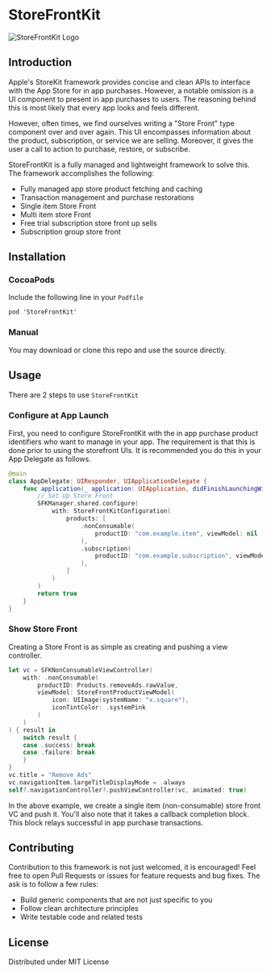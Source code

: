 # StoreFrontKit

![StoreFrontKit Logo](https://raw.githubusercontent.com/AfrazCodes/StoreFrontKit/master/store_front_kit.png.png)

## Introduction

Apple's StoreKit framework provides concise and clean APIs to interface with the App Store for in app purchases. However, a notable omission is a UI component to present in app purchases to users. The reasoning behind this is most likely that every app looks and feels different.

However, often times, we find ourselves writing a "Store Front" type component over  and over again. This UI encompasses information about the product, subscription, or service we are selling. Moreover, it gives the user a call to action to purchase, restore, or subscribe.

StoreFrontKit is a fully managed and lightweight framework to solve this. The framework accomplishes the following:
- Fully managed app store product fetching and caching
- Transaction management and purchase restorations
- Single item Store Front
- Multi item store Front
- Free trial subscription store front up sells
- Subscription group store front

## Installation

### CocoaPods

Include the following line in your `Podfile`

`pod 'StoreFrontKit'`

### Manual

You may download or clone this repo and use the source directly.

## Usage

There are 2 steps to use `StoreFrontKit`

### Configure at App Launch

First, you need to configure StoreFrontKit with the in app purchase product identifiers who want to manage in your app. The requirement is that this is done prior to using the storefront UIs. It is recommended you do this in your App Delegate as follows.

```swift
@main
class AppDelegate: UIResponder, UIApplicationDelegate {
    func application(_ application: UIApplication, didFinishLaunchingWithOptions launchOptions: [UIApplication.LaunchOptionsKey: Any]?) -> Bool {
        // Set Up Store Front
        SFKManager.shared.configure(
            with: StoreFrontKitConfiguration(
                products: [
                    .nonConsumable(
                        productID: "com.example.item", viewModel: nil
                    ),
                    .subscription(
                        productID: "com.example.subscription", viewModel: nil
                    ),
                ]
            )
        )
        return true
    }
}
```

### Show Store Front

Creating a Store Front is as simple as creating and pushing a view controller.

```swift
let vc = SFKNonConsumableViewController(
    with: .nonConsumable(
        productID: Products.removeAds.rawValue,
        viewModel: StoreFrontProductViewModel(
            icon: UIImage(systemName: "x.square"),
            iconTintColor: .systemPink
        )
    )
) { result in
    switch result {
    case .success: break
    case .failure: break
    }
}
vc.title = "Remove Ads"
vc.navigationItem.largeTitleDisplayMode = .always
self?.navigationController?.pushViewController(vc, animated: true)
```

In the above example, we create a single item (non-consumable) store front VC and push it. You'll also note that it takes a callback completion block. This block relays successful in app purchase transactions.

## Contributing

Contribution to this framework is not just welcomed, it is encouraged! Feel free to open Pull Requests or issues for feature requests and bug fixes. The ask is to follow a few rules:
- Build generic components that are not just specific to you
- Follow clean architecture principles
- Write testable code and related tests

## License

Distributed under MIT License
